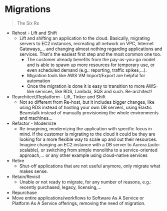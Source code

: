 # Migrations
> The Six Rs

* Rehost - Lift and Shift
  * Lift and shifting an application to the cloud. Basically, migrating servers to EC2 instances, recreating all network on VPC, Internet Gateways,... and changing almost nothing regarding applications and services. That's the easiest first step and the most common one too.
    * The customer already benefits from the pay-as-you-go model and is able to spawn up more resources for temporary use, or even scheduled demand (e.g.: reporting, traffic spikes,...).
    * Migration tools like AWS VM Import/Export are helpful for automation
    * Once the migration is done it is easy to transition to more AWS-like services, like RDS, Lambda, SQS and such. Re-architect!
* Rearchitect/Replatform - Lift, Tinker and Shift
  * Not so different from Re-host, but it includes bigger changes, like using RDS instead of hosting your own DB servers, using Elastic Beanstalk instead of manually provisioning the whole environments and machines...
* Refactor - Modernize
    * Re-imagining, modernizing the application with specific focus in mind. If the customer is migrating to the cloud it could be they are looking for a more flexible way to scale up and out their resources. Imagine changing an EC2 instance with a DB server to Aurora (auto-scalable), or switching from simple monoliths to a service-oriented approach,... or any other example using cloud-native services
* Retire
  * Shut-off applications that are not useful anymore, only migrate what makes sense.
* Retain/Revisit
  * Unable or not ready to migrate, for any number of reasons, e.g.: recently purchased, legacy, licensing,...
* Repurchase
 * Move entire applications/workflows to Software As A Service or Platform As A Service offerings, removing the need of migration.
